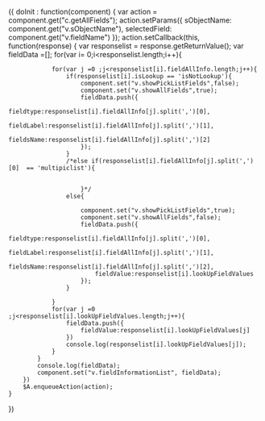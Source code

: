 ({
    doInit : function(component) {
        var action = component.get("c.getAllFields");
        action.setParams({
            sObjectName: component.get("v.sObjectName"),
            selectedField: component.get("v.fieldName")
        });
        action.setCallback(this, function(response) {
            var responselist = response.getReturnValue();
            var fieldData =[];
            for(var i= 0;i<responselist.length;i++){
                
                for(var j =0 ;j<responselist[i].fieldAllInfo.length;j++){
                    if(responselist[i].isLookup == 'isNotLookup'){ 
                        component.set("v.showPickListFields",false);
                        component.set("v.showAllFields",true);
                        fieldData.push({
                            fieldtype:responselist[i].fieldAllInfo[j].split(',')[0],
                            fieldLabel:responselist[i].fieldAllInfo[j].split(',')[1],
                            fieldsName:responselist[i].fieldAllInfo[j].split(',')[2]
                        });
                    }
                    /*else if(responselist[i].fieldAllInfo[j].split(',')[0]  == 'multipiclist'){
                        
                        
                        }*/
                    else{
                        
                        component.set("v.showPickListFields",true);
                        component.set("v.showAllFields",false);
                        fieldData.push({
                            fieldtype:responselist[i].fieldAllInfo[j].split(',')[0],
                            fieldLabel:responselist[i].fieldAllInfo[j].split(',')[1],
                            fieldsName:responselist[i].fieldAllInfo[j].split(',')[2],
                            fieldValue:responselist[i].lookUpFieldValues
                        });
                    }
                    
                }
                for(var j =0 ;j<responselist[i].lookUpFieldValues.length;j++){
                    fieldData.push({
                        fieldValue:responselist[i].lookUpFieldValues[j]
                    })
                    console.log(responselist[i].lookUpFieldValues[j]);
                }
            }
            console.log(fieldData);
            component.set("v.fieldInformationList", fieldData);
        })
        $A.enqueueAction(action);
    }
})